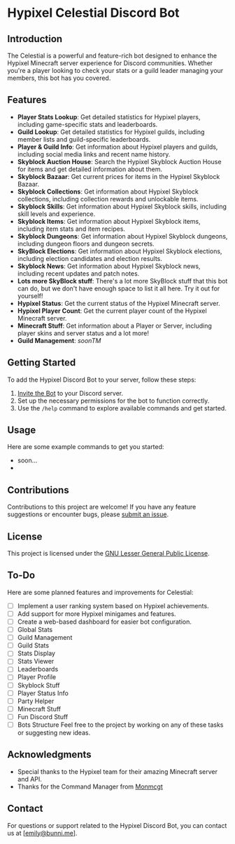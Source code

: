# Hypixel Celestial Discord Bot
    
## Introduction

The Celestial is a powerful and feature-rich bot designed to enhance the Hypixel Minecraft server experience for Discord communities. Whether you're a player looking to check your stats or a guild leader managing your members, this bot has you covered.

## Features

- **Player Stats Lookup**: Get detailed statistics for Hypixel players, including game-specific stats and leaderboards.
- **Guild Lookup**: Get detailed statistics for Hypixel guilds, including member lists and guild-specific leaderboards.
- **Player & Guild Info**: Get information about Hypixel players and guilds, including social media links and recent name history.
- **Skyblock Auction House**: Search the Hypixel Skyblock Auction House for items and get detailed information about them.
- **Skyblock Bazaar**: Get current prices for items in the Hypixel Skyblock Bazaar.
- **Skyblock Collections**: Get information about Hypixel Skyblock collections, including collection rewards and unlockable items.
- **Skyblock Skills**: Get information about Hypixel Skyblock skills, including skill levels and experience.
- **Skyblock Items**: Get information about Hypixel Skyblock items, including item stats and item recipes.
- **Skyblock Dungeons**: Get information about Hypixel Skyblock dungeons, including dungeon floors and dungeon secrets.
- **SkyBlock Elections**: Get information about Hypixel Skyblock elections, including election candidates and election results.
- **Skyblock News**: Get information about Hypixel Skyblock news, including recent updates and patch notes.
- **Lots more SkyBlock stuff**: There's a lot more SkyBlock stuff that this bot can do, but we don't have enough space to list it all here. Try it out for yourself!
- **Hypixel Status**: Get the current status of the Hypixel Minecraft server.
- **Hypixel Player Count**: Get the current player count of the Hypixel Minecraft server.
- **Minecraft Stuff**: Get information about a Player or Server, including player skins and server status and a lot more!
- **Guild Management**: *soonTM*

## Getting Started

To add the Hypixel Discord Bot to your server, follow these steps:

1. [Invite the Bot](https://discord.com/api/oauth2/authorize?client_id=1146578530705084507&permissions=2048&scope=bot%20applications.commands) to your Discord server.
2. Set up the necessary permissions for the bot to function correctly.
3. Use the `/help` command to explore available commands and get started.

## Usage

Here are some example commands to get you started:
- soon...
- 
## Contributions

Contributions to this project are welcome! If you have any feature suggestions or encounter bugs, please [submit an issue](https://github.com/PinkCloudStudios/celestial-bot/issues/new/choose).

## License

This project is licensed under the [GNU Lesser General Public License](https://github.com/PinkCloudStudios/celestial-bot/blob/main/LICENSE).

## To-Do

Here are some planned features and improvements for Celestial:

- [ ] Implement a user ranking system based on Hypixel achievements.
- [ ] Add support for more Hypixel minigames and features.
- [ ] Create a web-based dashboard for easier bot configuration.
- [ ] Global Stats
- [ ] Guild Management
- [ ] Guild Stats
- [ ] Stats Display
- [ ] Stats Viewer
- [ ] Leaderboards
- [ ] Player Profile
- [ ] Skyblock Stuff
- [ ] Player Status Info
- [ ] Party Helper
- [ ] Minecraft Stuff
- [ ] Fun Discord Stuff
- [ ] Bots Structure
Feel free to the project by working on any of these tasks or suggesting new ideas.

## Acknowledgments

- Special thanks to the Hypixel team for their amazing Minecraft server and API.
- Thanks for the Command Manager from [Monmcgt](https://github.com/Monmcgt/)

## Contact

For questions or support related to the Hypixel Discord Bot, you can contact us at [emily@bunni.me].


